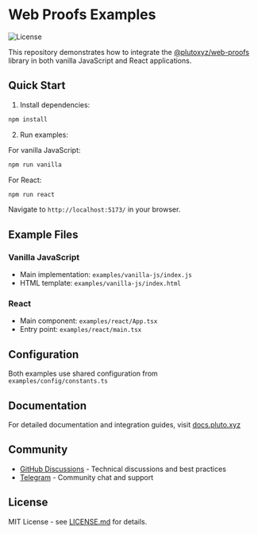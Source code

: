 # Web Proofs Examples

![License](https://img.shields.io/badge/license-MIT-blue.svg)

This repository demonstrates how to integrate the [@plutoxyz/web-proofs](https://www.npmjs.com/package/@plutoxyz/web-proofs) library in both vanilla JavaScript and React applications.

## Quick Start

1. Install dependencies:

```bash
npm install
```

2. Run examples:

For vanilla JavaScript:

```bash
npm run vanilla
```

For React:

```bash
npm run react
```

Navigate to `http://localhost:5173/` in your browser.

## Example Files

### Vanilla JavaScript

- Main implementation: `examples/vanilla-js/index.js`
- HTML template: `examples/vanilla-js/index.html`

### React

- Main component: `examples/react/App.tsx`
- Entry point: `examples/react/main.tsx`

## Configuration

Both examples use shared configuration from `examples/config/constants.ts`

## Documentation

For detailed documentation and integration guides, visit [docs.pluto.xyz](https://docs.pluto.dev/reference/react-sdk)

## Community

- [GitHub Discussions](https://github.com/pluto/web-proofs/discussions) - Technical discussions and best practices
- [Telegram](https://t.me/pluto_xyz) - Community chat and support

## License

MIT License - see [LICENSE.md](LICENSE.md) for details.
